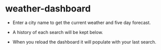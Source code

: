 # weather-dashboard

* Enter a city name to get the current weather and five day forecast.

* A history of each search will be kept below.
 
* When you reload the dashboard it will populate with your last search.
